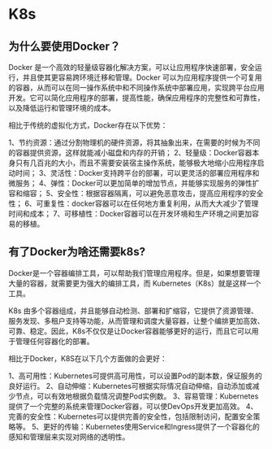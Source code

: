 # K8s

## 为什么要使用Docker？

Docker 是一个高效的轻量级容器化解决方案，可以让应用程序快速部署，安全运行，并且使其更容易跨环境迁移和管理。Docker 可以为应用程序提供一个可复用的容器，从而可以在同一操作系统中和不同操作系统中部署应用，实现跨平台应用开发。它可以简化应用程序的部署，提高性能，确保应用程序的完整性和可靠性，以及降低运行和管理环境的成本。  

相比于传统的虚拟化方式，Docker存在以下优势：  

1、节约资源：通过分割物理机的硬件资源，将其抽象出来，在需要的时候为不同的容器提供资源，这样就能减小磁盘和内存的开销； 
2、轻量级：Docker容器本身只有几百兆的大小，而且不需要安装宿主操作系统，能够极大地缩小应用程序启动时间； 
3、灵活性：Docker支持跨平台的部署，可以更灵活的部署应用程序和微服务； 
4、弹性：Docker可以更加简单的增加节点，并能够实现服务的弹性扩容和缩容； 
5、安全性：根据容器隔离，可以避免恶意攻击，提高应用程序的安全性； 
6、可重复性：docker容器可以在任何地方重复利用，从而大大减少了管理时间和成本； 
7、可移植性：Docker容器可以在开发环境和生产环境之间更加容易的移植。

## 有了Docker为啥还需要k8s?

Docker是一个容器编排工具，可以帮助我们管理应用程序。但是，如果想要管理大量的容器，就需要更为强大的编排工具，而 Kubernetes（K8s）就是这样一个工具。  

K8s 由多个容器组成，并且能够自动检测、部署和扩缩容，它提供了资源管理、服务发现、多租户支持等功能，从而管理和调度大量容器，让整个编排更加高效、可靠、稳定。因此，K8s不仅仅是让Docker容器能够更好的运行，而且它可以用于管理任何容器化的部署。  

相比于Docker，K8S在以下几个方面做的会更好：  

1、高可用性：Kubernetes可提供高可用性，可以设置Pod的副本数，保证服务的良好运行。
2、自动伸缩：Kubernetes可根据实际情况自动伸缩，自动添加或减少节点，可以有效地根据负载情况调整Pod实例数。
3、容易管理：Kubernetes提供了一个完整的系统来管理Docker容器，可以使DevOps开发更加高效。
4、完善的安全性：Kubernetes可以提供完善的安全性，包括限制访问，配置安全策略等。 
5、更好的传输：Kubernetes使用Service和Ingress提供了一个容器化的感知和管理层来实现对网络的透明性。


